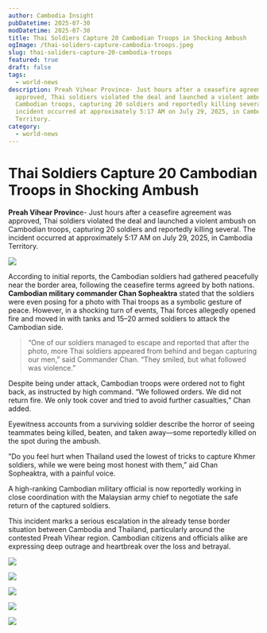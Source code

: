 ```yaml
---
author: Cambodia Insight
pubDatetime: 2025-07-30
modDatetime: 2025-07-30
title: Thai Soldiers Capture 20 Cambodian Troops in Shocking Ambush
ogImage: /thai-soliders-capture-cambodia-troops.jpeg
slug: thai-soliders-capture-20-cambodia-troops
featured: true
draft: false
tags:
  - world-news
description: Preah Vihear Province- Just hours after a ceasefire agreement was
  approved, Thai soldiers violated the deal and launched a violent ambush on
  Cambodian troops, capturing 20 soldiers and reportedly killing several. The
  incident occurred at approximately 5:17 AM on July 29, 2025, in Cambodia
  Territory.
category:
  - world-news
---
```

# **Thai Soldiers Capture 20 Cambodian Troops in Shocking Ambush**

**Preah Vihear Provinc**e- Just hours after a ceasefire agreement was approved, Thai soldiers violated the deal and launched a violent ambush on Cambodian troops, capturing 20 soldiers and reportedly killing several. The incident occurred at approximately 5:17 AM on July 29, 2025, in Cambodia Territory.

![](/image.jpeg)

According to initial reports, the Cambodian soldiers had gathered peacefully near the border area, following the ceasefire terms agreed by both nations. **Cambodian military commander Chan Sopheaktra** stated that the soldiers were even posing for a photo with Thai troops as a symbolic gesture of peace. However, in a shocking turn of events, Thai forces allegedly opened fire and moved in with tanks and 15–20 armed soldiers to attack the Cambodian side.

> “One of our soldiers managed to escape and reported that after the photo, more Thai soldiers appeared from behind and began capturing our men,” said Commander Chan. “They smiled, but what followed was violence.”  

Despite being under attack, Cambodian troops were ordered not to fight back, as instructed by high command. “We followed orders. We did not return fire. We only took cover and tried to avoid further casualties,” Chan added.

Eyewitness accounts from a surviving soldier describe the horror of seeing teammates being killed, beaten, and taken away—some reportedly killed on the spot during the ambush.

”Do you feel hurt when Thailand used the lowest of tricks to capture Khmer soldiers, while we were being most honest with them,” aid Chan Sopheaktra, with a painful voice. 

A high-ranking Cambodian military official is now reportedly working in close coordination with the Malaysian army chief to negotiate the safe return of the captured soldiers.

This incident marks a serious escalation in the already tense border situation between Cambodia and Thailand, particularly around the contested Preah Vihear region. Cambodian citizens and officials alike are expressing deep outrage and heartbreak over the loss and betrayal.

![](/thai-capture-cambodia-troops1.jpg)

![](/thai-capture-cambodia-troops3.jpg)

![](/thai-capture-cambodia-troops4.jpg)

![](/thai-capture-cambodia-troops2.jpg)

![](/thai-soliders-capture-cambodia-troops.jpeg)